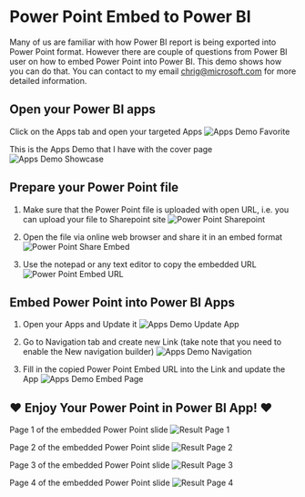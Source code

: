 # Power Point Embed to Power BI

Many of us are familiar with how Power BI report is being exported into Power Point format. However there are couple of questions from Power BI user on how to embed Power Point into Power BI. This demo shows how you can do that. You can contact to my email chrig@microsoft.com for more detailed information.

## Open your Power BI apps
Click on the Apps tab and open your targeted Apps
![Apps Demo Favorite](https://github.com/crgunawan/crgdevzone/blob/master/PowerPointEmbedToPowerBI/images/01%20Apps%20Demo.png)

This is the Apps Demo that I have with the cover page
![Apps Demo Showcase](https://github.com/crgunawan/crgdevzone/blob/master/PowerPointEmbedToPowerBI/images/02%20Apps%20Demo%20View.png)

## Prepare your Power Point file
1. Make sure that the Power Point file is uploaded with open URL, i.e. you can upload your file to Sharepoint site
![Power Point Sharepoint](https://github.com/crgunawan/crgdevzone/blob/master/PowerPointEmbedToPowerBI/images/03%20Power%20Point%20Sharepoint.png)

1. Open the file via online web browser and share it in an embed format
![Power Point Share Embed](https://github.com/crgunawan/crgdevzone/blob/master/PowerPointEmbedToPowerBI/images/04%20Power%20Point%20Share%20Embed.png)

1. Use the notepad or any text editor to copy the embedded URL
![Power Point Embed URL](https://github.com/crgunawan/crgdevzone/blob/master/PowerPointEmbedToPowerBI/images/05%20Power%20Point%20Embed%20URL.png)

## Embed Power Point into Power BI Apps
1. Open your Apps and Update it
![Apps Demo Update App](https://github.com/crgunawan/crgdevzone/blob/master/PowerPointEmbedToPowerBI/images/06%20Apps%20Demo%20Update%20App.png)

1. Go to Navigation tab and create new Link (take note that you need to enable the New navigation builder)
![Apps Demo Navigation](https://github.com/crgunawan/crgdevzone/blob/master/PowerPointEmbedToPowerBI/images/07%20Apps%20Demo%20Navigation.png)

1. Fill in the copied Power Point Embed URL into the Link and update the App
![Apps Demo Embed Page](https://github.com/crgunawan/crgdevzone/blob/master/PowerPointEmbedToPowerBI/images/08%20Apps%20Demo%20Embed%20Page.png)

## :heart: Enjoy Your Power Point in Power BI App! :heart:
Page 1 of the embedded Power Point slide
![Result Page 1](https://github.com/crgunawan/crgdevzone/blob/master/PowerPointEmbedToPowerBI/images/09%20Result%20Page%201.png)

Page 2 of the embedded Power Point slide
![Result Page 2](https://github.com/crgunawan/crgdevzone/blob/master/PowerPointEmbedToPowerBI/images/10%20Result%20Page%202.png)

Page 3 of the embedded Power Point slide
![Result Page 3](https://github.com/crgunawan/crgdevzone/blob/master/PowerPointEmbedToPowerBI/images/11%20Result%20Page%203.png)

Page 4 of the embedded Power Point slide
![Result Page 4](https://github.com/crgunawan/crgdevzone/blob/master/PowerPointEmbedToPowerBI/images/12%20Result%20Page%204.png)

